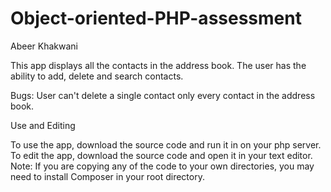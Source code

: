 # Object-oriented-PHP-assessment
Abeer Khakwani

This app displays all the contacts in the address book.
The user has the ability to add, delete and search contacts.


Bugs: User can't delete a single contact only every contact in the address book.

Use and Editing

To use the app, download the source code and run it in on your php server. To edit the app, download the source code and open it in your text editor. 
Note: If you are copying any of the code to your own directories, you may need to install Composer in your root directory.

